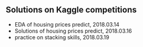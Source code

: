 ## Solutions on Kaggle competitions
+ EDA of housing prices predict, 2018.03.14
+ Solutions of housing prices predict, 2018.03.16
+ practice on stacking skills, 2018.03.19
